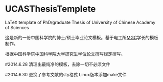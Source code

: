 UCASThesisTemplete
==================

LaTeX template of PhD/graduate Thesis of University of Chinese Academy of Sciences

这是新的一份中国科学院的博士/硕士毕业论文模板。基于电工所[MGC](http://code.google.com/p/cas-lyx-template/)学长的模板制作。

根据中国科学院[中国科学院大学研究生学位论文撰写规定](http://www.gucas.ac.cn/site/82?u=60473)撰写。

#2014.6.28
清理出最纯净的模板，去除一切不必须文件

#2014.6.30
更换了参考文献的sty格式
Linux版本添加make文件
